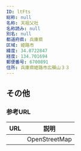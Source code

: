 ```yaml
---
ID: ltFts
総称: null
名称: 天祖父社
名称読み: null
別名: null
都道府県: 兵庫県
区域: 姫路市
緯度: 34.8722847
経度: 134.701694
郵便番号: 6700891
住所: 兵庫県姫路市広嶺山３３
---
```


## その他

### 参考URL

| URL | 説明          |
| --- | ------------- |
|     | OpenStreetMap |
